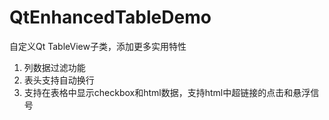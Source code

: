 # QtEnhancedTableDemo
自定义Qt TableView子类，添加更多实用特性  
1. 列数据过滤功能  
2. 表头支持自动换行
3. 支持在表格中显示checkbox和html数据，支持html中超链接的点击和悬浮信号
